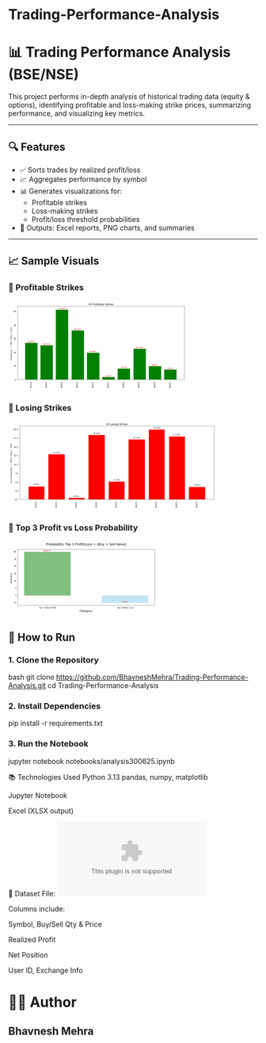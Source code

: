 # Trading-Performance-Analysis

# 📊 Trading Performance Analysis (BSE/NSE)

This project performs in-depth analysis of historical trading data (equity & options), identifying profitable and loss-making strike prices, summarizing performance, and visualizing key metrics.

---

## 🔍 Features

- ✅ Sorts trades by realized profit/loss
- 📈 Aggregates performance by symbol
- 📊 Generates visualizations for:
  - Profitable strikes
  - Loss-making strikes
  - Profit/loss threshold probabilities
- 📁 Outputs: Excel reports, PNG charts, and summaries

---

## 📈 Sample Visuals

### 🔼 Profitable Strikes
![Profitable Strikes](ALLprofitablestrikes.png)

### 🔽 Losing Strikes
![Losing Strikes](alllosingstrikes.png)

### 🎯 Top 3 Profit vs Loss Probability
![Top 3 Probabilities](top3lossesprofitprobability.png)


## 🧪 How to Run

### 1. Clone the Repository
bash
git clone https://github.com/BhavneshMehra/Trading-Performance-Analysis.git
cd Trading-Performance-Analysis

### 2. Install Dependencies
pip install -r requirements.txt

### 3. Run the Notebook
jupyter notebook notebooks/analysis300625.ipynb

📚 Technologies Used
Python 3.13
pandas, numpy, matplotlib

Jupyter Notebook

Excel (XLSX output)

📁 Dataset
File: ![30th jun nse bse.csv](30th%20jun%20nse%20bse.csv)

Columns include:

Symbol, Buy/Sell Qty & Price

Realized Profit

Net Position

User ID, Exchange Info

# 👨‍💻 Author
## Bhavnesh Mehra

